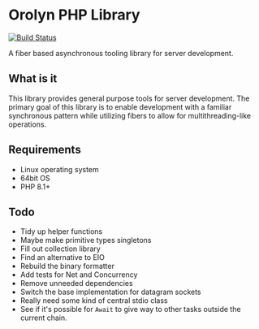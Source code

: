 Orolyn PHP Library
==================

[![Build Status](https://travis-ci.org/orolyn/orolyn.svg?branch=master)](https://travis-ci.org/orolyn/orolyn)

A fiber based asynchronous tooling library for server development.

What is it
----------

This library provides general purpose tools for server development. The primary goal of this library is to enable
development with a familiar synchronous pattern while utilizing fibers to allow for multithreading-like operations.

Requirements
------------

- Linux operating system
- 64bit OS
- PHP 8.1+

Todo
----

- Tidy up helper functions
- Maybe make primitive types singletons
- Fill out collection library
- Find an alternative to EIO
- Rebuild the binary formatter
- Add tests for Net and Concurrency
- Remove unneeded dependencies
- Switch the base implementation for datagram sockets
- Really need some kind of central stdio class
- See if it's possible for `Await` to give way to other tasks outside the current chain.
